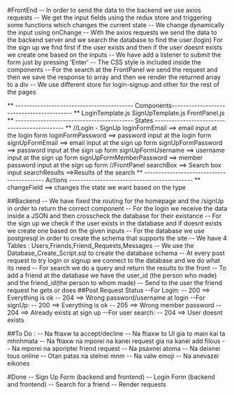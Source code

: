#FrontEnd
--  In order to send the data to the backend we use axios requests
--  We get the input fields using the redux store and triggering some functions 
    which changes the current state
--  We change dynamically the input using onChange 
--  With the axios requests we send the data to the backend server and we search
    the database to find the user.(login)
    For the sign up we find first if the user exists and then if the user doesnt exists
    we create one based on the inputs
--  We have add a listener to submit the form just by pressing 'Enter'
--  The CSS style is included inside the components
--  For the search at the FrontPanel we send the request and then we save the response to array
    and then we render the returned array to a div 
--  We use different store for login-signup and other for the rest of the pages

** ------------------------------------------ Components------------------------------------------ **
LoginTemplate.js
SignUpTemplate.js
FrontPanel.js
** ------------------------------------------ States --------------------------------------------- **
//Login - SignUp
loginFormEmail ==> email input at the login form
loginFormPassword ==> password input at the login form
signUpFormEmail ==> email input at the sign up form
signUpFormPassword ==> password input at the sign up form
signUpFormUsername ==> username input at the sign up form
signUpFormMemberPassword ==> member password input at the sign up form
//FrontPanel
searchBox ==> Search box input
searchResults ==>Results of the search
** ------------------------------------------ Actions -------------------------------------------- **
changeField ==> changes the state we want based on the type

##Backend
--  We have fixed the routing for the homepage and the /signUp in order to return the correct component
--  For the login we receive the data inside a JSON and then crosscheck the database for their existance
--  For the sign up we check if the user exists in the database and if doesnt exists we create one based on 
    the given inputs
--  For the database we use postgresql in order to create the schema that supports the site
--  We have 4 Tables : Users,Friends,Friend_Requests,Messages
--  We use the Database_Create_Script.sql to create the database schema
--  At every post request to try login or signup we connect to the database and we do what its need
--  For search we do a query and return the results to the front
--  To add a friend at the database we have the user_id (the person who made) and the friend_id(the person to whom made)
--  Send to the user the friend request he gets or does
##Post Request Status
--For Login:
    -- 200 ==> Everything is ok
    -- 204 ==> Wrong password/username at login
--For signUp:
    -- 200 ==> Everything is ok
    -- 205 ==> Wrong member password
    -- 204 ==> Already exists at sign up
--For user search:
    -- 204 ==> User doesnt exists


##To Do :
--  Na ftiaxw ta accept/decline
--  Na ftiaxw to UI gia to main kai ta mhnhmata
--  Na ftiaxw na mporei na kanei request gia na kanei add filous
--  Na mporei na aporiptei friend request 
--  Na psaxnei atoma
--  Na deixnei tous online
--  Otan patas na stelnei mnm
--  Na valw emoji
--  Na anevazei eikones

#Done
--  Sign Up Form (backend and frontend)
--  Login Form (backend and frontend)
-- Search for a friend
-- Render requests 
